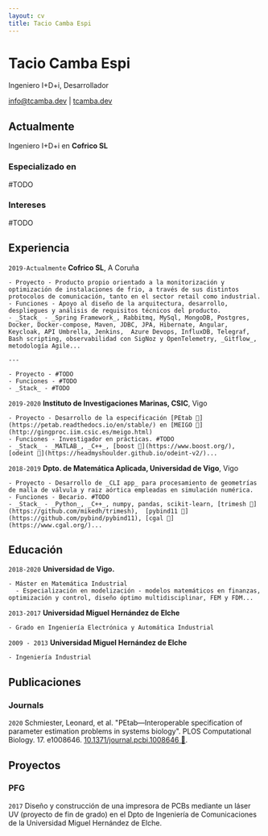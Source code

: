 ```yaml
---
layout: cv
title: Tacio Camba Espi
---
```

# Tacio Camba Espi
Ingeniero I+D+i, Desarrollador

<div id="webaddress">
<a href="mailto:info@tcamba.dev">info@tcamba.dev</a>
| <a href="https://tcamba.dev">tcamba.dev</a>
</div>


## Actualmente

Ingeniero I+D+i en __Cofrico SL__

### Especializado en

#TODO


### Intereses

#TODO


## Experiencia

`2019-Actualmente`
__Cofrico SL__, A Coruña
      
    - Proyecto - Producto propio orientado a la monitorización y optimización de instalaciones de frio, a través de sus distintos protocolos de comunicación, tanto en el sector retail como industrial.
    - Funciones - Apoyo al diseño de la arquitectura, desarrollo, despliegues y análisis de requisitos técnicos del producto.
    - _Stack_ - _Spring Framework_, Rabbitmq, MySql, MongoDB, Postgres, Docker, Docker-compose, Maven, JDBC, JPA, Hibernate, Angular, Keycloak, API Umbrella, Jenkins,  Azure Devops, InfluxDB, Telegraf, 
    Bash scripting, observabilidad con SigNoz y OpenTelemetry, _Gitflow_,  metodología Agile...

    ---

    - Proyecto - #TODO
    - Funciones - #TODO
    - _Stack_ - #TODO

`2019-2020`
__Instituto de Investigaciones Marinas, CSIC__, Vigo
      
    - Proyecto - Desarrollo de la especificación [PEtab 🔗](https://petab.readthedocs.io/en/stable/) en [MEIGO 🔗](http://gingproc.iim.csic.es/meigo.html)
    - Funciones - Investigador en prácticas. #TODO
    - _Stack_ - _MATLAB_, _C++_, [boost 🔗](https://www.boost.org/), [odeint 🔗](https://headmyshoulder.github.io/odeint-v2/)...

`2018-2019`
__Dpto. de Matemática Aplicada, Universidad de Vigo__, Vigo
  
    - Proyecto - Desarrollo de _CLI app_ para procesamiento de geometrías de malla de válvula y raiz aórtica empleadas en simulación numérica.
    - Funciones - Becario. #TODO
    - _Stack_ - _Python_, _C++_, numpy, pandas, scikit-learn, [trimesh 🔗](https://github.com/mikedh/trimesh),  [pybind11 🔗](https://github.com/pybind/pybind11), [cgal 🔗](https://www.cgal.org/)...

## Educación

`2018-2020`
__Universidad de Vigo.__

    - Máster en Matemática Industrial
      - Especialización en modelización - modelos matemáticos en finanzas, optimización y control, diseño óptimo multidisciplinar, FEM y FDM...

`2013-2017`
__Universidad Miguel Hernández de Elche__

    - Grado en Ingeniería Electrónica y Automática Industrial

`2009 - 2013`
__Universidad Miguel Hernández de Elche__

    - Ingeniería Industrial


## Publicaciones

### Journals

`2020`
Schmiester, Leonard, et al. "PEtab—Interoperable specification of parameter estimation problems in systems biology". PLOS Computational Biology. 17. e1008646. [10.1371/journal.pcbi.1008646 🔗](https://journals.plos.org/ploscompbiol/article?id=10.1371/journal.pcbi.1008646).


## Proyectos

### PFG

`2017` Diseño y construcción de una impresora de PCBs mediante un láser UV (proyecto de fin de grado) en el Dpto de Ingeniería de Comunicaciones de la Universidad Miguel Hernández de Elche.    